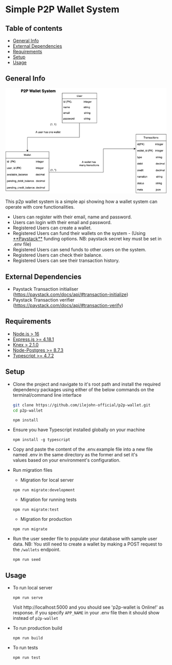 # Simple P2P Wallet System

## Table of contents

- [General Info](#general-info)
- [External Dependencies](#external-dependencies)
- [Requirements](#requirements)
- [Setup](#setup)
- [Usage](#usage)

## General Info

![DB UML Image](https://raw.githubusercontent.com/ilejohn-official/p2p-wallet/master/DB_UML.png)

This p2p wallet system is a simple api showing how a wallet system can operate with core functionalities.

- Users can register with their email, name and password.
- Users can login with their email and password.
- Registered Users can create a wallet.
- Registered Users can fund their wallets on the system - (Using [\*\*Paystack\*\*](https://paystack.com/docs/api/) funding options. NB: paystack secret key must be set in .env file)
- Registered Users can send funds to other users on the system.
- Registered Users can check their balance.
- Registered Users can see their transaction history.

## External Dependencies

- Paystack Transaction initialiser (https://paystack.com/docs/api/#transaction-initialize)
- Paystack Transaction verifier (https://paystack.com/docs/api/#transaction-verify)

## Requirements

- [Node.js > 16](https://nodejs.org "Node Js")
- [Express.js >= 4.18.1](https://www.npmjs.com/package/express "Express JS")
- [Knex > 2.1.0](https://knexjs.org/ "Knex.js")
- [Node-Postgres >= 8.7.3](https://www.npmjs.com/package/pg "node-postgres")
- [Typescript >= 4.7.2](https://www.npmjs.com/package/typescript "typescript")

## Setup

- Clone the project and navigate to it's root path and install the required dependency packages using either of the below commands on the terminal/command line interface

  ```bash
  git clone https://github.com/ilejohn-official/p2p-wallet.git
  cd p2p-wallet
  ```

  ```
  npm install
  ```

- Ensure you have Typescript installed globally on your machine

  ```
  npm install -g typescript
  ```

- Copy and paste the content of the .env.example file into a new file named .env in the same directory as the former and set it's  
  values based on your environment's configuration.

- Run migration files

  - Migration for local server

  ```
  npm run migrate:development
  ```

  - Migration for running tests

  ```
  npm run migrate:test
  ```

  - Migration for production

  ```
  npm run migrate
  ```

- Run the user seeder file to populate your database with sample user data. NB: You still need to create a wallet by making a POST request to the `/wallets` endpoint.

  ```
  npm run seed
  ```

## Usage

- To run local server

  ```
  npm run serve
  ```

  Visit http://localhost:5000 and you should see 'p2p-wallet is Online!' as response. if you specify `APP_NAME` in your .env file then it should show instead of `p2p-wallet`

- To run production build

  ```
  npm run build
  ```

- To run tests

  ```
  npm run test
  ```
